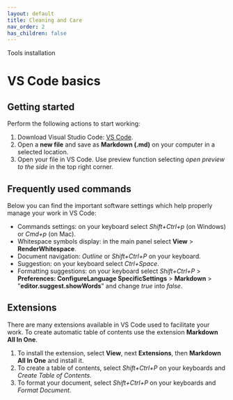 ```yaml
---
layout: default
title: Cleaning and Care
nav_order: 2
has_children: false
---
```



Tools installation
# VS Code basics

## Getting started

Perform the following actions to start working:


1. Download Visual Studio Code: [VS Code](https://code.visualstudio.com/).
2. Open a **new file** and save as **Markdown (.md)** on your computer in a selected location.
3. Open your file in VS Code. Use preview function selecting *open preview to the side* in the top right corner. 

## Frequently used commands
Below you can find the important software settings which help properly manage your work in VS Code:
- Commands settings: on your keyboard select *Shift+Ctrl+p* (on Windows) or *Cmd+p* (on Mac).
- Whitespace symbols display: in the main panel select **View** > **RenderWhitespace**.
- Document navigation: *Outline* or *Shift+Ctrl+P* on your keyboard.
- Suggestion: on your keyboard select *Ctrl+Space*.
- Formatting suggestions: on your keyboard select *Shift+Ctrl+P* > **Preferences: ConfigureLanguage SpecificSettings** > **Markdown** > "**editor.suggest.showWords**" and change *true* into *false*.

## Extensions
There are many extensions available in VS Code used to facilitate your work. To create automatic table of contents use the extension **Markdown All In One**. 

1. To install the extension, select **View**, next **Extensions**, then **Markdown All In One** and install it.
2. To create a table of contents, select *Shift+Ctrl+P* on your keyboards and *Create Table of Contents*.
3. To format your document, select *Shift+Ctrl+P* on your keyboards and *Format Document*.